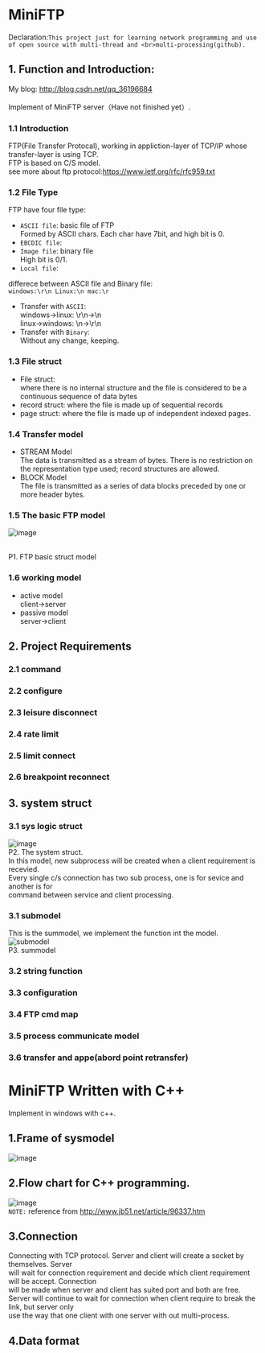 # MiniFTP
Declaration:`This project just for learning network programming and use of open source with multi-thread and <br>multi-processing(github).`
## 1. Function and Introduction:
My blog: http://blog.csdn.net/qq_36196684<br>
<br>
Implement of MiniFTP server（Have not finished yet）.<br>
### 1.1 Introduction
FTP(File Transfer Protocal), working in appliction-layer of TCP/IP whose transfer-layer is using TCP.<br>
FTP is based on C/S model.<br>
see more about ftp protocol:https://www.ietf.org/rfc/rfc959.txt
### 1.2 File Type
FTP have four file type:<br>
*  `ASCII file`: basic file of FTP<br>
  Formed by ASCII chars. Each char have 7bit, and high bit is 0.<br>
*  `EBCDIC file`: <br>
*  `Image file`: binary file<br>
  High bit is 0/1.<br>
*  `Local file`:<br>

differece between ASCII file and Binary file:<br>
`windows:\r\n Linux:\n mac:\r`<br>
* Transfer with `ASCII`:<br>
    windows->linux: \r\n->\n<br>
    linux->windows: \n->\r\n<br>
* Transfer with `Binary`:<br>
    Without any change, keeping.<br>

### 1.3 File struct
* File struct:                  
where there is no internal structure and the file is considered to be a continuous sequence of data bytes
* record struct:
where the file is made up of sequential records
* page struct:
where the file is made up of independent indexed pages.
### 1.4 Transfer model
* STREAM Model<br>
The data is transmitted as a stream of bytes.  There is no
         restriction on the representation type used; record structures
         are allowed.<br>
* BLOCK Model<br>
The file is transmitted as a series of data blocks preceded by
         one or more header bytes.<br>
         
### 1.5 The basic FTP model

 ![image](https://github.com/qinchao0525/MiniFTP/blob/master/pictures/C_S.jpg) 

<br>P1. FTP basic struct model <br>
### 1.6 working model
* active model<br>
client->server
* passive model<br>
server->client
## 2. Project Requirements
### 2.1 command
### 2.2 configure
### 2.3 leisure disconnect
### 2.4 rate limit
### 2.5 limit connect
### 2.6 breakpoint reconnect
## 3. system struct
### 3.1 sys logic struct
![image](https://github.com/qinchao0525/MiniFTP/blob/master/pictures/sysstruct.jpg)
<br>P2. The system struct.<br>
In this model, new subprocess will be created when a client requirement is recevied.<br>
Every single c/s connection has two sub process, one is for sevice and another is for<br>
command between service and client processing.
### 3.1 submodel
This is the summodel, we implement the function int the model.<br>
![submodel](https://github.com/qinchao0525/MiniFTP/blob/master/pictures/submodel.jpg)
<br>P3. summodel</br>
### 3.2 string function
### 3.3 configuration
### 3.4 FTP cmd map
### 3.5 process communicate model
### 3.6 transfer and appe(abord point retransfer)
# MiniFTP Written with C++
Implement in windows with c++.
## 1.Frame of sysmodel
![image](https://github.com/qinchao0525/MiniFTP/blob/master/pictures/2016112162409439.jpg)
## 2.Flow chart for C++ programming.
![image](https://github.com/qinchao0525/MiniFTP/blob/master/pictures/2016112162442621.jpg)<br>
`NOTE:` reference from http://www.jb51.net/article/96337.htm
## 3.Connection
  Connecting with TCP protocol. Server and client will create a socket by themselves. Server<br>
will wait for connection requirement and decide which client requirement will be accept. Connection<br>
will be made when server and client has suited port and both are free.<br>
  Server will continue to wait for connection when client require to break the link, but server only <br>
use the way that one client with one server with out multi-process.
## 4.Data format
